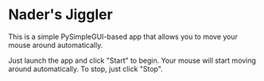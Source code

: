 # Nader's Jiggler

This is a simple PySimpleGUI-based app that allows you to move your mouse around automatically.

Just launch the app and click "Start" to begin. Your mouse will start moving around automatically. To stop, just click "Stop".
